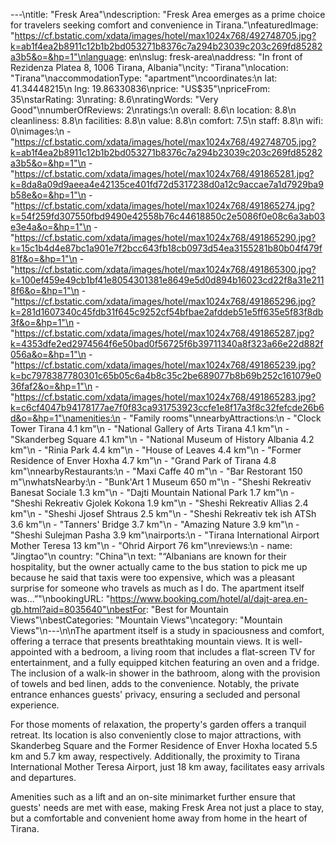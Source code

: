 ---\ntitle: "Fresk Area"\ndescription: "Fresk Area emerges as a prime choice for travelers seeking comfort and convenience in Tirana."\nfeaturedImage: "https://cf.bstatic.com/xdata/images/hotel/max1024x768/492748705.jpg?k=ab1f4ea2b8911c12b1b2bd053271b8376c7a294b23039c203c269fd85282a3b5&o=&hp=1"\nlanguage: en\nslug: fresk-area\naddress: "In front of Rezidenza Platea 8, 1006 Tirana, Albania"\ncity: "Tirana"\nlocation: "Tirana"\naccommodationType: "apartment"\ncoordinates:\n  lat: 41.34448215\n  lng: 19.86330836\nprice: "US$35"\npriceFrom: 35\nstarRating: 3\nrating: 8.6\nratingWords: "Very Good"\nnumberOfReviews: 2\nratings:\n  overall: 8.6\n  location: 8.8\n  cleanliness: 8.8\n  facilities: 8.8\n  value: 8.8\n  comfort: 7.5\n  staff: 8.8\n  wifi: 0\nimages:\n  - "https://cf.bstatic.com/xdata/images/hotel/max1024x768/492748705.jpg?k=ab1f4ea2b8911c12b1b2bd053271b8376c7a294b23039c203c269fd85282a3b5&o=&hp=1"\n  - "https://cf.bstatic.com/xdata/images/hotel/max1024x768/491865281.jpg?k=8da8a09d9aeea4e42135ce401fd72d5317238d0a12c9accae7a1d7929ba9b58e&o=&hp=1"\n  - "https://cf.bstatic.com/xdata/images/hotel/max1024x768/491865274.jpg?k=54f259fd307550fbd9490e42558b76c44618850c2e5086f0e08c6a3ab03e3e4a&o=&hp=1"\n  - "https://cf.bstatic.com/xdata/images/hotel/max1024x768/491865290.jpg?k=15c1b4d4e87bc1a901e7f2bcc643fb18cb0973d54ea3155281b80b04f479f81f&o=&hp=1"\n  - "https://cf.bstatic.com/xdata/images/hotel/max1024x768/491865300.jpg?k=100ef459e49cb1bf41e8054301381e8649e5d0d894b16023cd22f8a31e2118f6&o=&hp=1"\n  - "https://cf.bstatic.com/xdata/images/hotel/max1024x768/491865296.jpg?k=281d1607340c45fdb31f645c9252cf54bfbae2afddeb51e5ff635e5f83f8db3f&o=&hp=1"\n  - "https://cf.bstatic.com/xdata/images/hotel/max1024x768/491865287.jpg?k=4353dfe2ed2974564f6e50bad0f56725f6b39711340a8f323a66e22d882f056a&o=&hp=1"\n  - "https://cf.bstatic.com/xdata/images/hotel/max1024x768/491865239.jpg?k=bc7978387780301c65b05c6a4b8c35c2be689077b8b69b252c161079e036faf2&o=&hp=1"\n  - "https://cf.bstatic.com/xdata/images/hotel/max1024x768/491865283.jpg?k=c6cf4047b94178177ae7f0f83ca931753923ccfe1e8f17a3f8c32fefcde26b6d&o=&hp=1"\namenities:\n  - "Family rooms"\nnearbyAttractions:\n  - "Clock Tower Tirana 4.1 km"\n  - "National Gallery of Arts Tirana 4.1 km"\n  - "Skanderbeg Square 4.1 km"\n  - "National Museum of History Albania 4.2 km"\n  - "Rinia Park 4.4 km"\n  - "House of Leaves 4.4 km"\n  - "Former Residence of Enver Hoxha 4.7 km"\n  - "Grand Park of Tirana 4.8 km"\nnearbyRestaurants:\n  - "Maxi Caffe 40 m"\n  - "Bar Restorant 150 m"\nwhatsNearby:\n  - "Bunk'Art 1 Museum 650 m"\n  - "Sheshi Rekreativ Banesat Sociale 1.3 km"\n  - "Dajti Mountain National Park 1.7 km"\n  - "Sheshi Rekreativ Gjolek Kokona 1.9 km"\n  - "Sheshi Rekreativ Allias 2.4 km"\n  - "Sheshi Jjosef Shtraus 2.5 km"\n  - "Sheshi Rekreativ tek ish ATSh 3.6 km"\n  - "Tanners' Bridge 3.7 km"\n  - "Amazing Nature 3.9 km"\n  - "Sheshi Sulejman Pasha 3.9 km"\nairports:\n  - "Tirana International Airport Mother Teresa 13 km"\n  - "Ohrid Airport 76 km"\nreviews:\n  - name: "Jingtao"\n    country: "China"\n    text: "“Albanians are known for their hospitality, but the owner actually came to the bus station to pick me up because he said that taxis were too expensive, which was a pleasant surprise for someone who travels as much as I do. The apartment itself was...”"\nbookingURL: "https://www.booking.com/hotel/al/dajt-area.en-gb.html?aid=8035640"\nbestFor: "Best for Mountain Views"\nbestCategories: "Mountain Views"\ncategory: "Mountain Views"\n---\n\nThe apartment itself is a study in spaciousness and comfort, offering a terrace that presents breathtaking mountain views. It is well-appointed with a bedroom, a living room that includes a flat-screen TV for entertainment, and a fully equipped kitchen featuring an oven and a fridge. The inclusion of a walk-in shower in the bathroom, along with the provision of towels and bed linen, adds to the convenience. Notably, the private entrance enhances guests' privacy, ensuring a secluded and personal experience.

For those moments of relaxation, the property's garden offers a tranquil retreat. Its location is also conveniently close to major attractions, with Skanderbeg Square and the Former Residence of Enver Hoxha located 5.5 km and 5.7 km away, respectively. Additionally, the proximity to Tirana International Mother Teresa Airport, just 18 km away, facilitates easy arrivals and departures.

Amenities such as a lift and an on-site minimarket further ensure that guests' needs are met with ease, making Fresk Area not just a place to stay, but a comfortable and convenient home away from home in the heart of Tirana.
